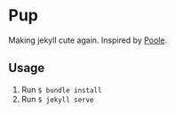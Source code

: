 # Pup
Making jekyll cute again. Inspired by [Poole](https://github.com/poole/poole).

## Usage

1. Run `$ bundle install`
2. Run `$ jekyll serve`
